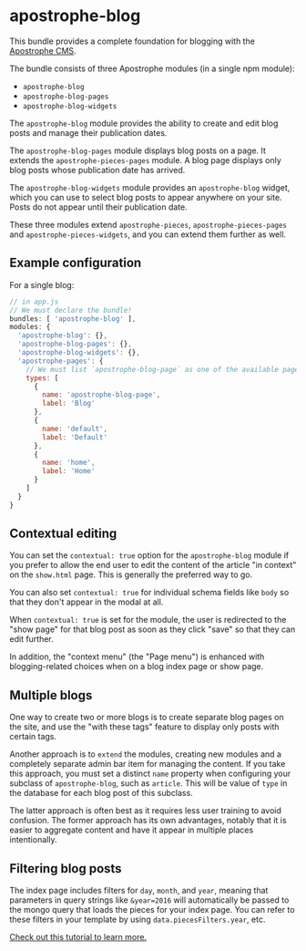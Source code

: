 # apostrophe-blog

This bundle provides a complete foundation for blogging with the [Apostrophe CMS](http://apostrophenow.org).

The bundle consists of three Apostrophe modules (in a single npm module):

* `apostrophe-blog`
* `apostrophe-blog-pages`
* `apostrophe-blog-widgets`

The `apostrophe-blog` module provides the ability to create and edit blog posts and manage their publication dates.

The `apostrophe-blog-pages` module displays blog posts on a page. It extends the `apostrophe-pieces-pages` module. A blog page displays only blog posts whose publication date has arrived.

The `apostrophe-blog-widgets` module provides an `apostrophe-blog` widget, which you can use to select blog posts to appear anywhere on your site. Posts do not appear until their publication date.

These three modules extend `apostrophe-pieces`, `apostrophe-pieces-pages` and `apostrophe-pieces-widgets`, and you can extend them further as well.

## Example configuration

For a single blog:

```javascript
// in app.js
// We must declare the bundle!
bundles: [ 'apostrophe-blog' ],
modules: {
  'apostrophe-blog': {},
  'apostrophe-blog-pages': {},
  'apostrophe-blog-widgets': {},
  'apostrophe-pages': {
    // We must list `apostrophe-blog-page` as one of the available page types
    types: [
      {
        name: 'apostrophe-blog-page',
        label: 'Blog'
      },
      {
        name: 'default',
        label: 'Default'
      },
      {
        name: 'home',
        label: 'Home'
      }
    ]
  }
}
```

## Contextual editing

You can set the `contextual: true` option for the `apostrophe-blog` module if you prefer to allow the end user to edit the content of the article "in context" on the `show.html` page. This is generally the preferred way to go.

You can also set `contextual: true` for individual schema fields like `body` so that they don't appear in the modal at all.

When `contextual: true` is set for the module, the user is redirected to the "show page" for that blog post as soon as they click "save" so that they can edit further.

In addition, the "context menu" (the "Page menu") is enhanced with blogging-related choices when on a blog index page or show page.

## Multiple blogs

One way to create two or more blogs is to create separate blog pages on the site, and use the "with these tags" feature to display only posts with certain tags.

Another approach is to `extend` the modules, creating new modules and a completely separate admin bar item for managing the content. If you take this approach, you must set a distinct `name` property when configuring your subclass of `apostrophe-blog`, such as `article`. This will be value of `type` in the database for each blog post of this subclass.

The latter approach is often best as it requires less user training to avoid confusion. The former approach has its own advantages, notably that it is easier to aggregate content and have it appear in multiple places intentionally.

## Filtering blog posts

The index page includes filters for `day`, `month`, and `year`, meaning that parameters in query strings like `&year=2016` will automatically be passed to the mongo query that loads the pieces for your index page. You can refer to these filters in your template by using `data.piecesFilters.year`, etc.

[Check out this tutorial to learn more.](https://v2.docs.apostrophecms.org/core-concepts/reusable-content-pieces/joins.html#filtering-the-list-of-people)
